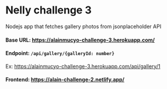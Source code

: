 # Nelly challenge 3
Nodejs app that fetches gallery photos from jsonplaceholder API

#### Base URL: https://alainmucyo-challenge-3.herokuapp.com/

#### Endpoint: `/api/gallery/{galleryId: number}` 
Ex:  https://alainmucyo-challenge-3.herokuapp.com/api/gallery/1 

#### Frontend: https://alain-challenge-2.netlify.app/

